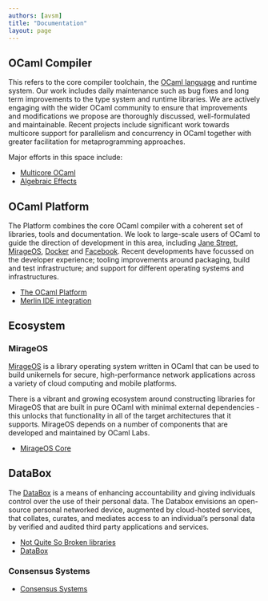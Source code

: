 ```yaml
---
authors: [avsm]
title: "Documentation"
layout: page
---
```


## OCaml Compiler

This refers to the core compiler toolchain, the [OCaml language](https://caml.inria.fr/) and runtime system. Our work includes daily maintenance such as bug fixes and long term improvements to the type system and runtime libraries. We are actively engaging with the wider OCaml community to ensure that improvements and modifications we propose are thoroughly discussed, well-formulated and maintainable. Recent projects include significant work towards multicore support for parallelism and concurrency in OCaml together with greater facilitation for metaprogramming approaches.

Major efforts in this space include:

* [Multicore OCaml](/doc/multicore.html)
* [Algebraic Effects](/doc/effects.html)

## OCaml Platform

The Platform combines the core OCaml compiler with a coherent set of libraries, tools and documentation. We look to large-scale users of OCaml to guide the direction of development in this area, including [Jane Street](https://blogs.janestreet.com/category/ocaml/), [MirageOS](https://mirage.io/), [Docker](https://blog.docker.com/2016/06/docker-mac-windows-public-beta/) and [Facebook](https://github.com/facebook/reason). Recent developments have focussed on the developer experience; tooling improvements around packaging, build and test infrastructure; and support for different operating systems and infrastructures.

* [The OCaml Platform](/doc/platform.html)
* [Merlin IDE integration](/doc/merlin.html)

## Ecosystem

### MirageOS

[MirageOS](https://mirage.io) is a library operating system written in OCaml that can be used to build unikernels for secure, high-performance network applications across a variety of cloud computing and mobile platforms.

There is a vibrant and growing ecosystem around constructing libraries for MirageOS that are built in pure OCaml with minimal external dependencies - this unlocks that functionality in all of the target architectures that it supports. MirageOS depends on a number of components that are developed and maintained by OCaml Labs.

* [MirageOS Core](/doc/mirage.html)

## DataBox

The [DataBox](http://www.databoxproject.uk) is a means of enhancing accountability and giving individuals control over the use of their personal data.
The Databox envisions an open-source personal networked device, augmented by cloud-hosted services, that collates, curates, and mediates access to an individual’s personal data by verified and audited third party applications and services.

* [Not Quite So Broken libraries](/doc/nqsb.html)
* [DataBox](/doc/databox.html)

### Consensus Systems

* [Consensus Systems](/doc/consensus.html)
